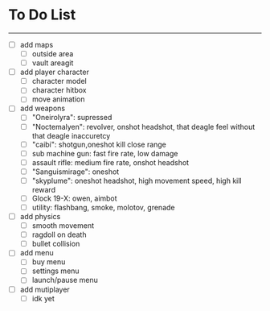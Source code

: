 # To Do List
---
 - [ ] add maps
   - [ ] outside area
   - [ ] vault areagit
 - [ ] add player character
   - [ ] character model
   - [ ] character hitbox
   - [ ] move animation
 - [ ] add weapons
   - [ ] "Oneirolyra": supressed
   - [ ] "Noctemalyen": revolver, onshot headshot, that deagle feel without that deagle inaccuretcy
   - [ ] "caibi": shotgun,oneshot kill close range
   - [ ] sub machine gun: fast fire rate, low damage
   - [ ] assault rifle: medium fire rate, onshot headshot
   - [ ] "Sanguismirage": oneshot
   - [ ] "skyplume": oneshot headshot, high movement speed, high kill reward
   - [ ] Glock 19-X: owen, aimbot
   - [ ] utility: flashbang, smoke, molotov, grenade
 - [ ] add physics
   - [ ] smooth movement
   - [ ] ragdoll on death
   - [ ] bullet collision
 - [ ] add menu
   - [ ] buy menu
   - [ ] settings menu
   - [ ] launch/pause menu
 - [ ] add mutiplayer
   - [ ] idk yet